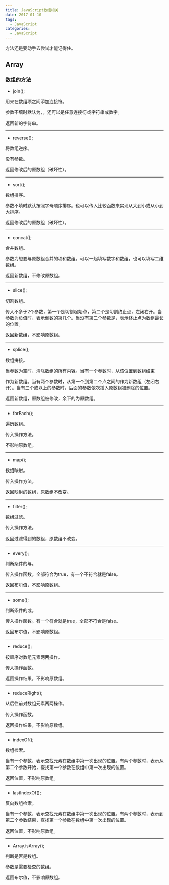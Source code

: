 ```yaml
---
title: JavaScript数组相关
date: 2017-01-10
tags: 
  - JavaScript
categories: 
  - JavaScript 
---
```


方法还是要动手去尝试才能记得住。

<!--more-->

## Array

### 数组的方法

- join();

用来在数组项之间添加连接符。

参数不填时默认为`,`，还可以是任意连接符或字符串或数字。

返回新的字符串。

---

- reverse();

将数组逆序。

没有参数。

返回修改后的原数组（破坏性）。

---

- sort();

数组排序。

参数不填时默认按照字母顺序排序。也可以传入比较函数来实现从大到小或从小到大排序。

返回修改后的原数组（破坏性）。

---

- concat();

合并数组。

参数为想要与原数组合并的项和数组。可以一起填写数字和数组，也可以填写二维数组。

返回新数组，不修改原数组。

---

- slice();

切割数组。

传入不多于2个参数，第一个是切割起始点，第二个是切割终止点，左闭右开。当参数为负值时，表示倒数的第几个。当没有第二个参数是，表示终止点为数组最长的位置。

返回新数组，不影响原数组。

---

- splice();

数组拼接。

当参数为空时，清除数组的所有内容。当有一个参数时，从该位置到数组结束

作为新数组。当有两个参数时，从第一个到第二个点之间的作为新数组（左闭右开）。当有三个或以上的参数时，后面的参数依次插入原数组被删除的位置。

返回新数组，原数组被修改，余下的为原数组。

---

- forEach();

遍历数组。

传入操作方法。

不影响原数组。

---

- map();

数组映射。

传入操作方法。

返回映射的数组，原数组不改变。

---

- filter();

数组过滤。

传入操作方法。

返回过滤得到的数组，原数组不改变。

---

- every();

判断条件的与。

传入操作函数。全部符合为true，有一个不符合就是false。

返回布尔值，不影响原数组。

---

- some();

判断条件的或。

传入操作函数。有一个符合就是true，全部不符合是false。

返回布尔值，不影响原数组。

---

- reduce();

按顺序对数组元素两两操作。

传入操作函数。

返回操作结果，不影响原数组。

---

- reduceRight();

从后往前对数组元素两两操作。

传入操作函数。

返回操作结果，不影响原数组。

---

- indexOf();

数组检索。

当有一个参数，表示查找元素在数组中第一次出现的位置。有两个参数时，表示从第二个参数开始，查找第一个参数在数组中第一次出现的位置。

返回位置，不影响原数组。

---

- lastIndexOf();

反向数组检索。

当有一个参数，表示查找元素在数组中第一次出现的位置。有两个参数时，表示到第二个参数结束，查找第一个参数在数组中第一次出现的位置。

返回位置，不影响原数组。

---

- Array.isArray();

判断是否是数组。

参数是需要检查的数组。

返回布尔值，不影响原数组。
